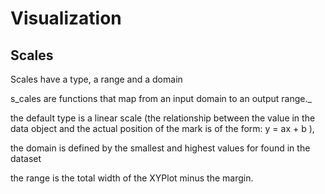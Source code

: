 # Visualization

## Scales

Scales have a type, a range and a domain

s_cales are functions that map from an input domain to an output range._

the default type is a linear scale \(the relationship between the value in the data object and the actual position of the mark is of the form: y = ax + b \),

the domain is defined by the smallest and highest values for found in the dataset

the range is the total width of the XYPlot minus the margin.

  




